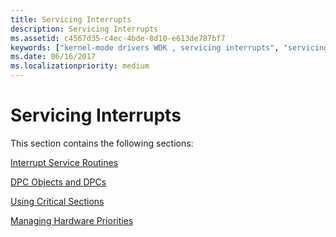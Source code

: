 ```yaml
---
title: Servicing Interrupts
description: Servicing Interrupts
ms.assetid: c4567d35-c4ec-4bde-8d10-e613de787bf7
keywords: ["kernel-mode drivers WDK , servicing interrupts", "servicing interrupts WDK kernel", "device interrupts WDK kernel"]
ms.date: 06/16/2017
ms.localizationpriority: medium
---
```


# Servicing Interrupts





This section contains the following sections:

[Interrupt Service Routines](interrupt-service-routines.md)

[DPC Objects and DPCs](dpc-objects-and-dpcs.md)

[Using Critical Sections](using-critical-sections.md)

[Managing Hardware Priorities](managing-hardware-priorities.md)

 

 




